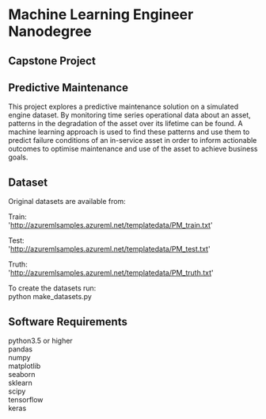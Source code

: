 # Machine Learning Engineer Nanodegree

## Capstone Project

## Predictive Maintenance
This project explores a predictive maintenance solution on a simulated engine dataset. By monitoring time series operational data about an asset, patterns in the degradation of the asset over its lifetime can be found. A machine learning approach is used to find these patterns and use them to predict failure conditions of an in-service asset in order to inform actionable outcomes to optimise maintenance and use of the asset to achieve business goals. 


## Dataset
Original datasets are available from: 

Train:  
'http://azuremlsamples.azureml.net/templatedata/PM_train.txt'

Test:  
'http://azuremlsamples.azureml.net/templatedata/PM_test.txt'

Truth:  
'http://azuremlsamples.azureml.net/templatedata/PM_truth.txt'

To create the datasets run:  
python make_datasets.py  

## Software Requirements
python3.5 or higher  
pandas  
numpy  
matplotlib  
seaborn  
sklearn  
scipy  
tensorflow  
keras
